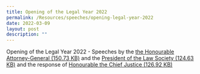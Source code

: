 ```yaml
---
title: Opening of the Legal Year 2022
permalink: /Resources/speeches/opening-legal-year-2022
date: 2022-03-09
layout: post
description: ""
---
```

Opening of the Legal Year 2022 - Speeches by the [the Honourable Attorney-General (150.73 KB)](/files/oly-2022--speech-by-the-attorney-generale653d4f7efd449cdb8569e0d8ec467d7.pdf) and the [ President of the Law Society (124.63 KB)](/files/oly-2022--address-of-the-president-of-the-law-society3ea5dd0d89e144d3baeaf2f0684e4861.pdf) and the response of [Honourable the Chief Justice (126.92 KB)](/files/oly-2022---response-by-chief-justice.pdf)